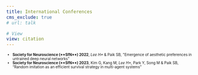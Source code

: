 ```yaml
---
title: International Conferences
cms_exclude: true
# url: talk

# View
view: citation
---
```


<ul style="font-size: 0.7em;">
  <li><strong>Society for Neuroscience (**SfN**) 2022</strong>, <em>Lee H*</em> & Paik SB,  
    "Emergence of aesthetic preferences in untrained deep neural networks"</li>

  <li><strong>Society for Neuroscience (**SfN**) 2023</strong>, Kim G, Kang M, <em>Lee H*</em>, Park Y, Song M & Paik SB,  
    “Random imitation as an efficient survival strategy in multi-agent systems”</li>
</ul>



   